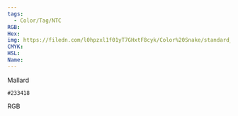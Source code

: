 ```yaml
---
tags:
  - Color/Tag/NTC
RGB:
Hex:
img: https://filedn.com/l0hpzxl1f01yT7GHxtF8cyk/Color%20Snake/standard_csv_to_svg//233418.svg
CMYK:
HSL:
Name:
---
```

Mallard
```palette
#233418
```
RGB
